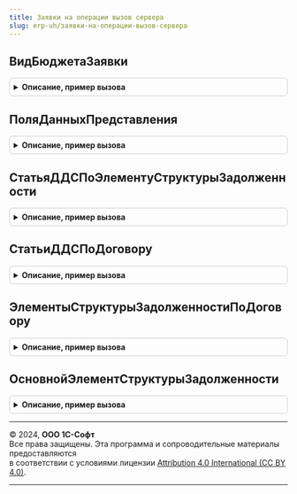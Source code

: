 ```yaml
---
title: Заявки на операции вызов сервера
slug: erp-uh/заявки-на-операции-вызов-сервера
---
```



## ВидБюджетаЗаявки
<details style="margin: 1em 0; padding: 0.5em; border: 1px solid #ccc; border-radius: 6px;">

<summary style="font-weight: bold; cursor: pointer;">Описание, пример вызова</summary>

```bsl

Функция ВидБюджетаЗаявки(МетаданныеИлиСсылка) Экспорт
```

Пример вызова
```bsl
Результат = ЗаявкиНаОперацииВызовСервера.ВидБюджетаЗаявки(МетаданныеИлиСсылка) 
```
</details>

## ПоляДанныхПредставления
<details style="margin: 1em 0; padding: 0.5em; border: 1px solid #ccc; border-radius: 6px;">

<summary style="font-weight: bold; cursor: pointer;">Описание, пример вызова</summary>

```bsl

Функция ПоляДанныхПредставления(ИмяДокумента) Экспорт
```

Пример вызова
```bsl
Результат = ЗаявкиНаОперацииВызовСервера.ПоляДанныхПредставления(ИмяДокумента) 
```
</details>

## СтатьяДДСПоЭлементуСтруктурыЗадолженности
<details style="margin: 1em 0; padding: 0.5em; border: 1px solid #ccc; border-radius: 6px;">

<summary style="font-weight: bold; cursor: pointer;">Описание, пример вызова</summary>

```bsl

Функция СтатьяДДСПоЭлементуСтруктурыЗадолженности(ДоговорКонтрагента, ЭлементСтруктурыЗадолженности, НаправлениеДвижения) Экспорт
```

Пример вызова
```bsl
Результат = ЗаявкиНаОперацииВызовСервера.СтатьяДДСПоЭлементуСтруктурыЗадолженности(ДоговорКонтрагента, ЭлементСтруктурыЗадолженности, НаправлениеДвижения) 
```
</details>

## СтатьиДДСПоДоговору
<details style="margin: 1em 0; padding: 0.5em; border: 1px solid #ccc; border-radius: 6px;">

<summary style="font-weight: bold; cursor: pointer;">Описание, пример вызова</summary>

```bsl

Функция СтатьиДДСПоДоговору(ДоговорКонтрагента, НаправлениеДвижения) Экспорт
```

Пример вызова
```bsl
Результат = ЗаявкиНаОперацииВызовСервера.СтатьиДДСПоДоговору(ДоговорКонтрагента, НаправлениеДвижения) 
```
</details>

## ЭлементыСтруктурыЗадолженностиПоДоговору
<details style="margin: 1em 0; padding: 0.5em; border: 1px solid #ccc; border-radius: 6px;">

<summary style="font-weight: bold; cursor: pointer;">Описание, пример вызова</summary>

```bsl

Функция ЭлементыСтруктурыЗадолженностиПоДоговору(ДоговорКонтрагента, Ссылка) Экспорт
```

Пример вызова
```bsl
Результат = ЗаявкиНаОперацииВызовСервера.ЭлементыСтруктурыЗадолженностиПоДоговору(ДоговорКонтрагента, Ссылка) 
```
</details>

## ОсновнойЭлементСтруктурыЗадолженности
<details style="margin: 1em 0; padding: 0.5em; border: 1px solid #ccc; border-radius: 6px;">

<summary style="font-weight: bold; cursor: pointer;">Описание, пример вызова</summary>

```bsl

Функция ОсновнойЭлементСтруктурыЗадолженности(ДоговорКонтрагента, Ссылка) Экспорт
```

Пример вызова
```bsl
Результат = ЗаявкиНаОперацииВызовСервера.ОсновнойЭлементСтруктурыЗадолженности(ДоговорКонтрагента, Ссылка) 
```
</details>

---

© 2024, **ООО 1С-Софт**  
Все права защищены. Эта программа и сопроводительные материалы предоставляются  
в соответствии с условиями лицензии [Attribution 4.0 International (CC BY 4.0)](https://creativecommons.org/licenses/by/4.0/legalcode).

---
